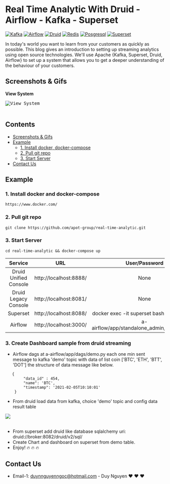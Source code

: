 # Real Time Analytic With Druid - Airflow - Kafka - Superset
[![Kafka](https://img.shields.io/badge/kafka-5.2.0-green)](https://kafka.apache.org/documentation/)
[![Airflow](https://img.shields.io/badge/airflow-2.2.4-green)](https://airflow.apache.org/docs/)
[![Druid](https://img.shields.io/badge/druid-0.22.1-orange)](https://druid.apache.org/docs/latest/design/)
[![Redis](https://img.shields.io/badge/redis-6.2.6-orange)](https://redis.io/)
[![Posgresql](https://img.shields.io/badge/postgres-14.1-brown)](https://www.postgresql.org/)
[![Superset](https://img.shields.io/badge/Superset-1.4.1-lightgrey)](https://superset.apache.org/docs/intro/)

In today's world you want to learn from your customers as quickly as possible. This blog gives an introduction to setting up streaming analytics using open source technologies. We'll use Apache {Kafka, Superset, Druid, Airflow} to set up a system that allows you to get a deeper understanding of the behaviour of your customers.

## Screenshots & Gifs

**View System**

<div>
    <kbd>
        <img title="View System" src="https://github.com/apot-group/real-time-analytic/blob/main/public/chart.png?raw=true" />
    </kbd>
    <br/>
</div>
<br>

## Contents
- [Screenshots & Gifs](#screenshots--gifs)
- [Example](#example)
    - [1. Install docker, docker-compose](https://github.com/apot-group/real-time-analytic#1-install-docker-and-docker-compose)
    - [2. Pull git repo](https://github.com/apot-group/real-time-analytic#2-pull-git-repo)
    - [3. Start Server](https://github.com/apot-group/real-time-analytic#3-start-server)
- [Contact Us](#contact-us)


## Example

### 1. Install docker and docker-compose

`https://www.docker.com/`

### 2. Pull git repo
`git clone https://github.com/apot-group/real-time-analytic.git` 

### 3. Start Server
`cd real-time-analytic && docker-compose up`

| Service               | URL                              | User/Password                                 |
| :-------------------: | :------------------------------: | :-------------------------------------------: |
| Druid Unified Console | http://localhost:8888/           | None                                          |
| Druid Legacy Console  | http://localhost:8081/           | None                                          |
| Superset              | http://localhost:8088/           | docker exec -it superset bash superset-init   |
| Airflow               | http://localhost:3000/           | a-airflow/app/standalone_admin_password.txt   |

### 3. Create Dashboard sample from druid streaming
 - Airflow dags at a-airflow/app/dags/demo.py each one min sent message to kafka 'demo' topic with data of list coin ['BTC', 'ETH', 'BTT', 'DOT'] the structure of data message like below.
```
   {
        "data_id" : 454,
        "name": 'BTC',
        "timestamp": '2021-02-05T10:10:01'
    }
```

 - From druid load data from kafka, choice 'demo' topic and config data result table
<div>
    <img src="https://github.com/apot-group/real-time-analytic/blob/main/public/druid_connect.gif" />
</div>
<br>

 - From superset add druid like database sqlalchemy uri: druid://broker:8082/druid/v2/sql/
 - Create Chart and dashboard on superset from demo table.
 - Enjoy! :fire: :fire: :fire:

## Contact Us
- Email-1: duynnguyenngoc@hotmail.com - Duy Nguyen :heart: :heart: :heart: 